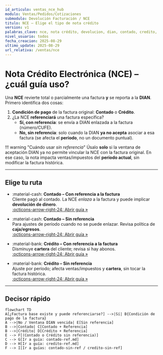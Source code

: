 ```yaml
---
id_articulo: ventas_nce_hub
modulo: Ventas/Pedidos/Cotizaciones
submodulo: Devolución Facturación / NCE
titulo: NCE – Elige el tipo de nota crédito
version: v1
palabras_clave: nce, nota crédito, devolucion, dian, contado, credito, sin referencia
nivel_usuario: todos
fecha_creacion: 2025-08-29
ultimo_update: 2025-08-29
url_relativa: /ventas/nce
---
```


# Nota Crédito Electrónica (NCE) – ¿cuál guía uso?

Una **NCE** revierte total o parcialmente una factura **y** se reporta a la **DIAN**.  
Primero identifica dos cosas:

1. **Condición de pago** de la factura original: **Contado** o **Crédito**.  
2. ¿La NCE **referenciará** una factura específica?  
   - **Sí, con referencia**: se envía a DIAN enlazada a la factura (número/CUFE).  
   - **No, sin referencia**: solo cuando la DIAN **ya no acepta** asociar a esa factura (se afecta el **período**, no un documento puntual).

!!! warning "Cuándo usar *sin referencia*"
    Úsalo **solo** si la ventana de aceptación DIAN ya no permite vincular la NCE con la factura original. En ese caso, la nota impacta ventas/impuestos del **período actual**, sin modificar la factura histórica.

---

## Elige tu ruta

<div class="grid cards" markdown>

-   :material-cash: **Contado – Con referencia a la factura**  
    Cliente pagó al contado. La NCE *enlaza* a la factura y puede implicar **devolución de dinero**.  
    [:octicons-arrow-right-24: Abrir guía »](contado-ref.md)

-   :material-cash: **Contado – Sin referencia**  
    Para ajustes de período cuando no se puede enlazar. Revisa política de **caja/egresos**.  
    [:octicons-arrow-right-24: Abrir guía »](contado-sin-ref.md)

-   :material-bank: **Crédito – Con referencia a la factura**  
    Disminuye **cartera** del cliente; revisa si hay abonos.  
    [:octicons-arrow-right-24: Abrir guía »](credito-ref.md)

-   :material-bank: **Crédito – Sin referencia**  
    Ajuste por período; afecta ventas/impuestos y **cartera**, sin tocar la factura histórica.  
    [:octicons-arrow-right-24: Abrir guía »](credito-sin-ref.md)

</div>

---

## Decisor rápido

```mermaid
flowchart TD
A[¿Factura base existe y puede referenciarse?] -->|Sí| B{Condición de pago de la factura}
A -->|No / Ventana DIAN vencida| E[Sin referencia]
B -->|Contado| C[Contado + Referencia]
B -->|Crédito| D[Crédito + Referencia]
E --> F[(Contado o Crédito sin referencia)]
C --> G[Ir a guía: contado-ref.md]
D --> H[Ir a guía: credito-ref.md]
F --> I[Ir a guías: contado-sin-ref / credito-sin-ref]
```